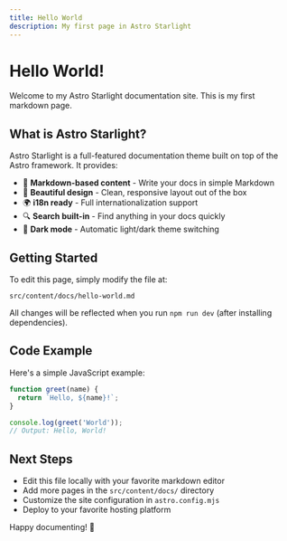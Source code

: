 ```yaml
---
title: Hello World
description: My first page in Astro Starlight
---
```


# Hello World!

Welcome to my Astro Starlight documentation site. This is my first markdown page.

## What is Astro Starlight?

Astro Starlight is a full-featured documentation theme built on top of the Astro framework. It provides:

- 📝 **Markdown-based content** - Write your docs in simple Markdown
- 🎨 **Beautiful design** - Clean, responsive layout out of the box
- 🌍 **i18n ready** - Full internationalization support
- 🔍 **Search built-in** - Find anything in your docs quickly
- 🌙 **Dark mode** - Automatic light/dark theme switching

## Getting Started

To edit this page, simply modify the file at:

```
src/content/docs/hello-world.md
```

All changes will be reflected when you run `npm run dev` (after installing dependencies).

## Code Example

Here's a simple JavaScript example:

```javascript
function greet(name) {
  return `Hello, ${name}!`;
}

console.log(greet('World'));
// Output: Hello, World!
```

## Next Steps

- Edit this file locally with your favorite markdown editor
- Add more pages in the `src/content/docs/` directory
- Customize the site configuration in `astro.config.mjs`
- Deploy to your favorite hosting platform

Happy documenting! 🚀
